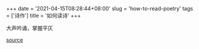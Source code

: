 +++
date = '2021-04-15T08:28:44+08:00'
slug = 'how-to-read-poetry'
tags = ['诗作']
title = '如何读诗'
+++

大声吟诵，掌握平仄

[source](https://mp.weixin.qq.com/s/giYt4Qqh4zFKGb8c47NVgg)
